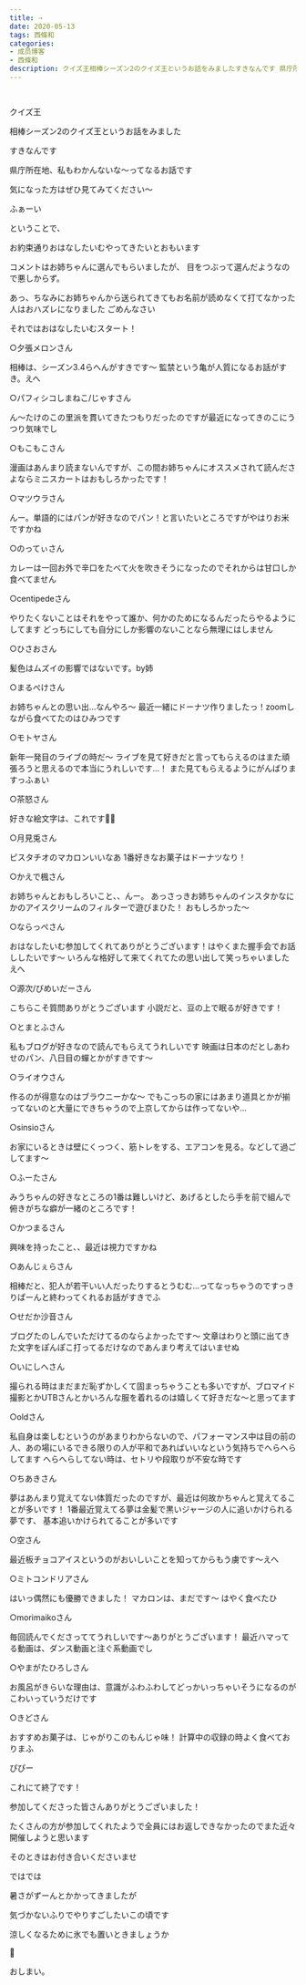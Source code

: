 ```yaml
---
title: ⇢
date: 2020-05-13
tags: 西條和
categories: 
- 成员博客
- 西條和
description: クイズ王相棒シーズン2のクイズ王というお話をみましたすきなんです 県庁所在地、私もわかんないな〜ってなるお話です気になった方はぜひ見てみて...
---
```


        ﻿











クイズ王











相棒シーズン2のクイズ王というお話をみました











すきなんです　










県庁所在地、私もわかんないな〜ってなるお話です











気になった方はぜひ見てみてください〜


















ふぁーい





























ということで、


お約束通りおはなしたいむやってきたいとおもいます
















コメントはお姉ちゃんに選んでもらいましたが、
目をつぶって選んだようなので悪しからず。






あっ、ちなみにお姉ちゃんから送られてきてもお名前が読めなくて打てなかった人はおハズレになりました
ごめんなさい


















それではおはなしたいむスタート！

















○夕張メロンさん

相棒は、シーズン3.4らへんがすきです〜
監禁という亀が人質になるお話がすき。えへ


○パフィシコしまねこ/じゃすさん

ん〜たけのこの里派を貫いてきたつもりだったのですが最近になってきのこにうつり気味でし


○もこもこさん

漫画はあんまり読まないんですが、この間お姉ちゃんにオススメされて読んださよならミニスカートはおもしろかったです！


○マツウラさん

んー。単語的にはパンが好きなのでパン！と言いたいところですがやはりお米ですかね


○のってぃさん

カレーは一回お外で辛口をたべて火を吹きそうになったのでそれからは甘口しか食べてません


○centipedeさん

やりたくないことはそれをやって誰か、何かのためになるんだったらやるようにしてます
どっちにしても自分にしか影響のないことなら無理にはしません




○ひさおさん

髪色はムズイの影響ではないです。by姉



○まるぺけさん

お姉ちゃんとの思い出…なんやろ〜
最近一緒にドーナツ作りましたっ！zoomしながら食べてたのはひみつです


○モトヤさん

新年一発目のライブの時だ〜
ライブを見て好きだと言ってもらえるのはまた頑張ろうと思えるので本当にうれしいです…！
また見てもらえるようにがんばりますっふぁい


○茶怒さん

好きな絵文字は、これです🙌🏻


○月見兎さん

ピスタチオのマカロンいいなあ
1番好きなお菓子はドーナツなり！


○かえで楓さん

お姉ちゃんとおもしろいこと、、んー。
あっさっきお姉ちゃんのインスタかなにかのアイスクリームのフィルターで遊びまひた！
おもしろかった〜


○ならっぺさん

おはなしたいむ参加してくれてありがとうございます！はやくまた握手会でお話ししたいです〜
いろんな格好して来てくれてたの思い出して笑っちゃいましたえへ


○源次/びめいだーさん

こちらこそ質問ありがとうございます
小説だと、豆の上で眠るが好きです！


○とまとふさん

私もブログが好きなので読んでもらえてうれしいです
映画は日本のだとしあわせのパン、八日目の蟬とかがすきです〜


○ライオウさん

作るのが得意なのはブラウニーかな〜
でもこっちの家にはあまり道具とかが揃ってないのと大量にできちゃうので上京してからは作ってないや…


○sinsioさん

お家にいるときは壁にくっつく、筋トレをする、エアコンを見る。などして過ごしてます〜


○ふーたさん

みうちゃんの好きなところの1番は難しいけど、あげるとしたら手を前で組んで俯きがちな癖が一緒のところです！


○かつまるさん

興味を持ったこと、、最近は視力ですかね


○あんじぇらさん

相棒だと、犯人が若干いい人だったりするとうむむ…ってなっちゃうのですっきりぱーんと終わってくれるお話がすきでふ


○せだか沙音さん

ブログたのしんでいただけてるのならよかったです〜
文章はわりと頭に出てきた文字をぽんぽこ打ってるだけなのであんまり考えてはいませぬ


○いにしへさん

撮られる時はまだまだ恥ずかしくて固まっちゃうことも多いですが、ブロマイド撮影とかUTBさんとかいろんな服を着れるのは嬉しくて好きだな〜と思ってます


○oldさん

私自身は楽しむというのがあまりわからないので、パフォーマンス中は目の前の人、あの場にいるできる限りの人が平和であればいいなという気持ちでへらへらしてます
へらへらしてない時は、セトリや段取りが不安な時です


○ちあきさん

夢はあんまり覚えてない体質だったのですが、最近は何故かちゃんと覚えてることが多いです！
1番最近覚えてる夢は金髪で黒いジャージの人に追いかけられる夢です、
基本追いかけられてることが多いです


○空さん

最近板チョコアイスというのがおいしいことを知ってからもう虜です〜えへ


○ミトコンドリアさん

はいっ偶然にも優勝できました！
マカロンは、まだです〜
はやく食べたひ


○morimaikoさん

毎回読んでくださっててうれしいです〜ありがとうございます！
最近ハマってる動画は、ダンス動画と注ぐ系動画でし


○やまがたひろしさん

お風呂がきらいな理由は、意識がふわふわしてどっかいっちゃいそうになるのがこわいっていうだけです


○きどさん

おすすめお菓子は、じゃがりこのもんじゃ味！
計算中の収録の時よく食べておりまふ

















ぴぴー











これにて終了です！












参加してくださった皆さんありがとうございました！













たくさんの方が参加してくれたようで全員にはお返しできなかったのでまた近々開催しようと思います



そのときはお付き合いくださいませ













ではでは














暑さがずーんとかかってきましたが






気づかないふりでやりすごしたいこの頃です

















涼しくなるために氷でも置いときましょうか











🧊
























おしまい。



